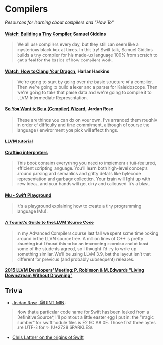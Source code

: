 # Compilers

*Resources for learning about compilers and "How To"*

#### [Watch: Building a Tiny Compiler](https://academy.realm.io/posts/tryswift-samuel-giddins-building-tiny-compiler-swift-ios/), Samuel Giddins
> We all use compilers every day, but they still can seem like a mysterious black box at times. In this try! Swift talk, Samuel Giddins builds a tiny compiler for his made-up language 100% from scratch to get a feel for the basics of how compilers work.

#### [Watch: How to Clang Your Dragon](https://www.skilled.io/u/playgroundscon/how-to-clang-your-dragon), Harlan Haskins
> We're going to start by going over the basic structure of a compiler. Then we're going to build a lexer and a parser for Kaleidoscope. Then we're going to take that parse data and we're going to compile it to LLVM Intermediate Representation.

#### [So You Want to Be a (Compiler) Wizard](http://belkadan.com/blog/2016/05/So-You-Want-To-Be-A-Compiler-Wizard/), Jordan Rose
> These are things you can do on your own. I’ve arranged them roughly in order of difficulty and time commitment, although of course the language / environment you pick will affect things.

#### [LLVM tutorial](http://www.llvm.org/docs/tutorial/)

#### [Crafting interpreters](http://www.craftinginterpreters.com)
> This book contains everything you need to implement a full-featured, efficient scripting language. You’ll learn both high-level concepts around parsing and semantics and gritty details like bytecode representation and garbage collection. Your brain will light up with new ideas, and your hands will get dirty and calloused. It’s a blast.

#### [Mu - Swift Playground](https://github.com/marciok/Mu)
> It's a playground explaining how to create a tiny programming language (Mu).

#### [A Tourist’s Guide to the LLVM Source Code](https://blog.regehr.org/archives/1453)
> In my Advanced Compilers course last fall we spent some time poking around in the LLVM source tree. A million lines of C++ is pretty daunting but I found this to be an interesting exercise and at least some of the students agreed, so I thought I’d try to write up something similar. We’ll be using LLVM 3.9, but the layout isn’t that different for previous (and probably subsequent) releases.

#### [2015 LLVM Developers’ Meeting: P. Robinson & M. Edwards "Living Downstream Without Drowning"](https://www.youtube.com/watch?v=INCi9gOVMug&list=WL&index=8)

## Trivia

- [Jordan Rose, @UINT_MIN](https://twitter.com/UINT_MIN/status/1098628355539124224):
> Now that a particular code name for Swift has been leaked from a Definitive Source*, I'll point out a little easter egg I put in: the "magic number" for swiftmodule files is E2 9C A8 0E. Those first three bytes are UTF-8 for ✨ (U+2728 SPARKLES).

- [Chris Lattner on the origins of Swift](https://oleb.net/2019/chris-lattner-swift-origins/)
